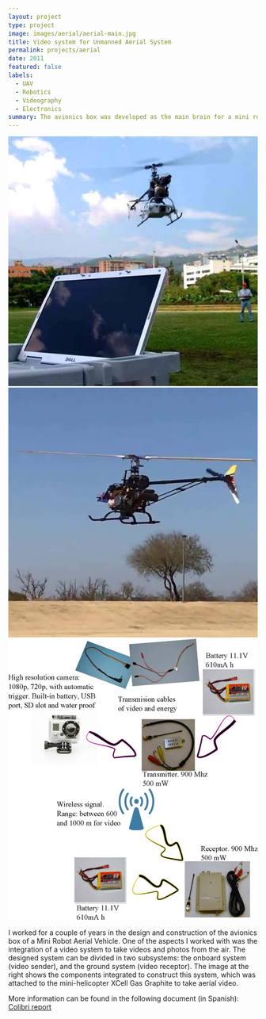 ```yaml
---
layout: project
type: project
image: images/aerial/aerial-main.jpg
title: Video system for Unmanned Aerial System
permalink: projects/aerial
date: 2011
featured: false
labels:
  - UAV
  - Robotics
  - Videography
  - Electronics
summary: The avionics box was developed as the main brain for a mini robot aerial vehicle. Besides a main embedded computer, the system features a video system to take videos and photos from the air.
---
```

<div class="ui small rounded images">
  <img class="ui image zoom" src="../images/aerial/aerial-main.jpg">
  <img class="ui image zoom" src="../images/aerial/aerial-desert.jpg">
</div>

<img class="ui medium right floated rounded image" src="../images/aerial/aerial-diagram.jpg">

I worked for a couple of years in the design and construction of the avionics box of a Mini Robot Aerial Vehicle. One of the aspects I worked with was the integration of a video system to take videos and photos from the air. The designed system can be divided in two subsystems: the onboard system (video sender), and the ground system (video receptor). The image at the right shows the components integrated to construct this system, which was attached to the mini-helicopter XCell Gas Graphite to take aerial video.

More information can be found in the following document (in Spanish): <a href="../images/aerial/archive/colibri.pdf"><i class="file pdf outline icon"></i>Colibri report</a>